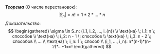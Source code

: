***Теорема*** (О числе перестановок):
$$
|S_n|=n! = 1*2*...*n
$$
*Доказательство*:
$$
\begin{gathered}
\sigma \in S_n: (i_1, i_2, ..., i_{n}) \\
\text{на} \; i_1: n \; способов \\
\text{на} \; i_2: n - 1 \; способов \\
\text{на} \; i_3: n - 2 \; способов \\
... \\
\text{на} \; i_n: 1 \; способ \\
(i_1, ..., i_n): n*(n-1)*(n-2)*...*1=n!
\end{gathered}
$$
